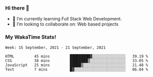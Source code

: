 ### Hi there 👋

- 🌱 I’m currently learning Full Stack Web Development.
- 👯 I’m looking to collaborate on: Web based projects


### My WakaTime Stats!

<!--START_SECTION:waka-->
```text
Week: 15 September, 2021 - 21 September, 2021

HTML         45 mins         █████████▓░░░░░░░░░░░░░░░   39.19 % 
CSS          38 mins         ████████▒░░░░░░░░░░░░░░░░   33.05 % 
JavaScript   25 mins         █████▒░░░░░░░░░░░░░░░░░░░   21.48 % 
Text         7 mins          █▓░░░░░░░░░░░░░░░░░░░░░░░   06.04 % 
```
<!--END_SECTION:waka-->

